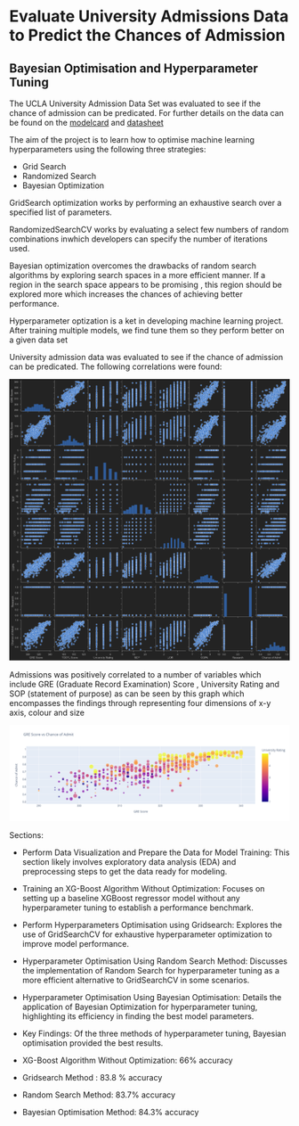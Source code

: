 # Evaluate University Admissions Data to Predict the Chances of Admission
## Bayesian Optimisation and Hyperparameter Tuning 

The UCLA University Admission Data Set was evaluated to see if the chance of admission can be predicated. For further details on the data can be found on the [modelcard](https://github.com/saqibsafdar11/Evaluating-university-admissions-data-to-predict-the-chances-of-admission/blob/main/modelcard.md) and [datasheet](https://github.com/saqibsafdar11/Evaluating-university-admissions-data-to-predict-the-chances-of-admission/blob/main/Datasheet.md)

The aim of the project is to learn how to optimise machine learning hyperparameters using the following three strategies:
- Grid Search
- Randomized Search
- Bayesian Optimization

GridSearch optimization works by performing an exhaustive search over a specified list of parameters.

RandomizedSearchCV works by evaluating a select few numbers of random combinations inwhich developers can specify the number of iterations used.

Bayesian optimization overcomes the drawbacks of random search algorithms by exploring search spaces in a more efficient manner. If a region in the search space appears to be promising , this region should be explored more which increases the chances of achieving better performance.

Hyperparameter optization is a ket in developing machine learning project. After training multiple models, we find tune them so they perform better on a given data set

University admission data was evaluated to see if the chance of admission can be predicated. The following correlations were found:

![output](output.png)


Admissions was positively correlated to a number of variables which include GRE (Graduate Record Examination) Score  , University Rating and SOP (statement of purpose) as can be seen by this graph which encompasses the findings through representing four dimensions of x-y axis, colour and size

![output](newplot.png)



Sections:
- Perform Data Visualization and Prepare the Data for Model Training: This section likely involves exploratory data analysis (EDA) and preprocessing steps to get the data ready for modeling.

- Training an XG-Boost Algorithm Without Optimization: Focuses on setting up a baseline XGBoost regressor model without any hyperparameter tuning to establish a performance benchmark.

- Perform Hyperparameters Optimisation using Gridsearch: Explores the use of GridSearchCV for exhaustive hyperparameter optimization to improve model performance.

- Hyperparameter Optimisation Using Random Search Method: Discusses the implementation of Random Search for hyperparameter tuning as a more efficient alternative to GridSearchCV in some scenarios.

- Hyperparameter Optimisation Using Bayesian Optimisation: Details the application of Bayesian Optimization for hyperparameter tuning, highlighting its efficiency in finding the best model parameters.

- Key Findings:
Of the three methods of hyperparameter tuning, Bayesian optimisation provided the best results.

- XG-Boost Algorithm Without Optimization: 66% accuracy
- Gridsearch Method : 83.8 % accuracy
- Random Search Method: 83.7% accuracy
- Bayesian Optimisation Method: 84.3% accuracy
